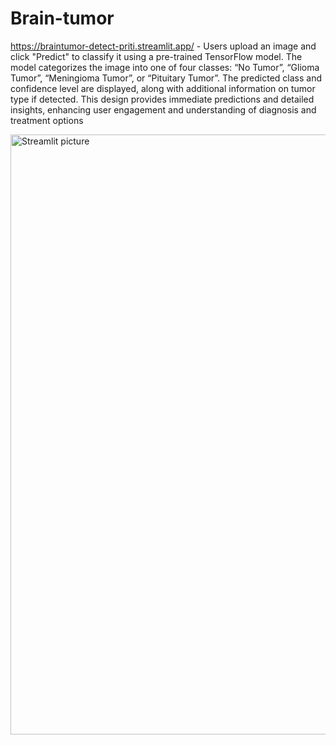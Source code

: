 # Brain-tumor


https://braintumor-detect-priti.streamlit.app/   - Users upload an image and click "Predict" to classify it using a pre-trained TensorFlow model. The model categorizes the image into one of four classes: “No Tumor”, “Glioma Tumor”, “Meningioma Tumor”, or “Pituitary Tumor”. The predicted class and confidence level are displayed, along with additional information on tumor type if detected. This design provides immediate predictions and detailed insights, enhancing user engagement and understanding of diagnosis and treatment options

<img width="960" alt="Streamlit picture" src="https://github.com/pritidas05/Brain-tumor/assets/98904766/f441665a-397d-487c-9c4b-2ebdf0bcd932">
